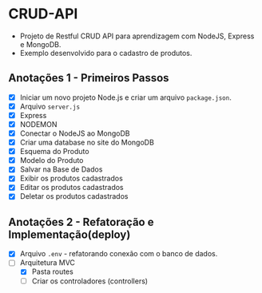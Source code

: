 # CRUD-API
- Projeto de Restful CRUD API para aprendizagem com NodeJS, Express e MongoDB.
- Exemplo desenvolvido para o cadastro de produtos.


## Anotações 1 - Primeiros Passos

- [x] Iniciar um novo projeto Node.js e criar um arquivo `package.json`.
- [x] Arquivo `server.js`
- [x] Express
- [x] NODEMON
- [x] Conectar o NodeJS ao MongoDB
- [x] Criar uma database no site do MongoDB
- [x] Esquema do Produto
- [x] Modelo do Produto
- [x] Salvar na Base de Dados
- [x] Exibir os produtos cadastrados
- [x] Editar os produtos cadastrados
- [x] Deletar os produtos cadastrados

## Anotações 2 - Refatoração e Implementação(deploy)

- [x] Arquivo `.env` - refatorando conexão com o banco de dados.
- [ ] Arquitetura MVC
    - [x] Pasta routes
    - [ ] Criar os controladores (controllers)